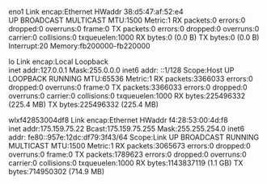 eno1      Link encap:Ethernet  HWaddr 38:d5:47:af:52:e4  
          UP BROADCAST MULTICAST  MTU:1500  Metric:1
          RX packets:0 errors:0 dropped:0 overruns:0 frame:0
          TX packets:0 errors:0 dropped:0 overruns:0 carrier:0
          collisions:0 txqueuelen:1000 
          RX bytes:0 (0.0 B)  TX bytes:0 (0.0 B)
          Interrupt:20 Memory:fb200000-fb220000 

lo        Link encap:Local Loopback  
          inet addr:127.0.0.1  Mask:255.0.0.0
          inet6 addr: ::1/128 Scope:Host
          UP LOOPBACK RUNNING  MTU:65536  Metric:1
          RX packets:3366033 errors:0 dropped:0 overruns:0 frame:0
          TX packets:3366033 errors:0 dropped:0 overruns:0 carrier:0
          collisions:0 txqueuelen:1000 
          RX bytes:225496332 (225.4 MB)  TX bytes:225496332 (225.4 MB)

wlxf42853004df8 Link encap:Ethernet  HWaddr f4:28:53:00:4d:f8  
          inet addr:175.159.75.22  Bcast:175.159.75.255  Mask:255.255.254.0
          inet6 addr: fe80::957e:12dc:df79:3f43/64 Scope:Link
          UP BROADCAST RUNNING MULTICAST  MTU:1500  Metric:1
          RX packets:3065673 errors:0 dropped:0 overruns:0 frame:0
          TX packets:1789623 errors:0 dropped:0 overruns:0 carrier:0
          collisions:0 txqueuelen:1000 
          RX bytes:1143837119 (1.1 GB)  TX bytes:714950302 (714.9 MB)

